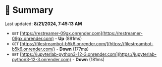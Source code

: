 # 📖 Summary
Last updated: **8/21/2024, 7:45:13 AM**

- `GET` [https://restreamer-09gx.onrender.com](https://restreamer-09gx.onrender.com) - **Up** (881ms)
- `GET` [https://filestreambot-b5k6.onrender.com/](https://filestreambot-b5k6.onrender.com/) - **Down** (177ms)
- `GET` [https://jupyterlab-python3-12-3.onrender.com](https://jupyterlab-python3-12-3.onrender.com) - **Down** (181ms)
